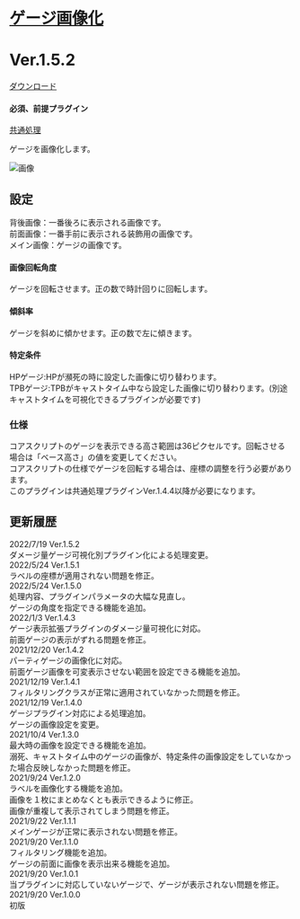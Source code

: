 # [ゲージ画像化](https://raw.githubusercontent.com/nuun888/MZ/master/NUUN_GaugeImage.js)
# Ver.1.5.2
[ダウンロード](https://raw.githubusercontent.com/nuun888/MZ/master/NUUN_GaugeImage.js)
#### 必須、前提プラグイン
[共通処理](https://github.com/nuun888/MZ/blob/master/README/Base.md)  

ゲージを画像化します。  

![画像](img/GaugeImage4.png)  

## 設定
背後画像：一番後ろに表示される画像です。  
前面画像：一番手前に表示される装飾用の画像です。  
メイン画像：ゲージの画像です。  

#### 画像回転角度
ゲージを回転させます。正の数で時計回りに回転します。  

#### 傾斜率
ゲージを斜めに傾かせます。正の数で左に傾きます。  

#### 特定条件
HPゲージ:HPが瀕死の時に設定した画像に切り替わります。  
TPBゲージ:TPBがキャストタイム中なら設定した画像に切り替わります。(別途キャストタイムを可視化できるプラグインが必要です)  

### 仕様
コアスクリプトのゲージを表示できる高さ範囲は36ピクセルです。回転させる場合は「ベース高さ」の値を変更してください。  
コアスクリプトの仕様でゲージを回転する場合は、座標の調整を行う必要があります。  
このプラグインは共通処理プラグインVer.1.4.4以降が必要になります。  

## 更新履歴
2022/7/19 Ver.1.5.2  
ダメージ量ゲージ可視化別プラグイン化による処理変更。  
2022/5/24 Ver.1.5.1  
ラベルの座標が適用されない問題を修正。  
2022/5/24 Ver.1.5.0  
処理内容、プラグインパラメータの大幅な見直し。  
ゲージの角度を指定できる機能を追加。  
2022/1/3 Ver.1.4.3  
ゲージ表示拡張プラグインのダメージ量可視化に対応。  
前面ゲージの表示がずれる問題を修正。  
2021/12/20 Ver.1.4.2  
パーティゲージの画像化に対応。  
前面ゲージ画像を可変表示させない範囲を設定できる機能を追加。  
2021/12/19 Ver.1.4.1  
フィルタリングクラスが正常に適用されていなかった問題を修正。  
2021/12/19 Ver.1.4.0  
ゲージプラグイン対応による処理追加。  
ゲージの画像設定を変更。  
2021/10/4 Ver.1.3.0  
最大時の画像を設定できる機能を追加。  
溺死、キャストタイム中のゲージの画像が、特定条件の画像設定をしていなかった場合反映しなかった問題を修正。  
2021/9/24 Ver.1.2.0  
ラベルを画像化する機能を追加。  
画像を１枚にまとめなくとも表示できるように修正。  
画像が重複して表示されてしまう問題を修正。  
2021/9/22 Ver.1.1.1  
メインゲージが正常に表示されない問題を修正。  
2021/9/20 Ver.1.1.0  
フィルタリング機能を追加。  
ゲージの前面に画像を表示出来る機能を追加。  
2021/9/20 Ver.1.0.1  
当プラグインに対応していないゲージで、ゲージが表示されない問題を修正。  
2021/9/20 Ver.1.0.0  
初版  
